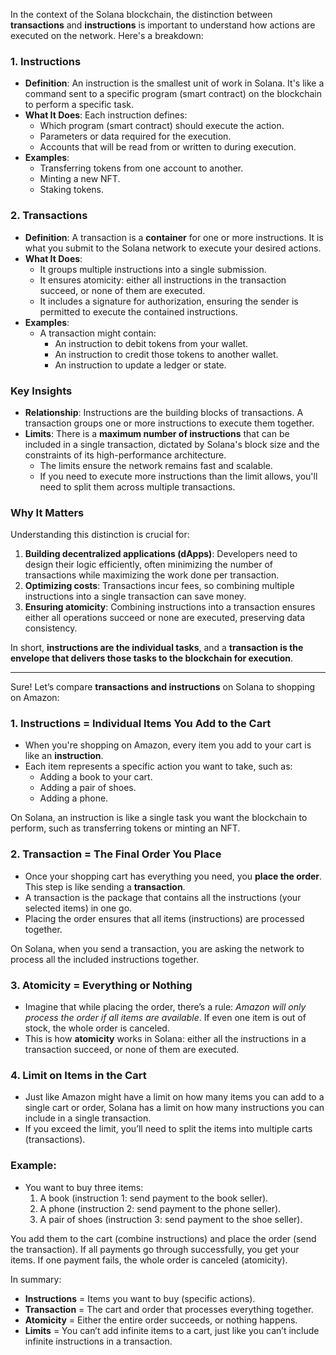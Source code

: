 In the context of the Solana blockchain, the distinction between **transactions** and **instructions** is important to understand how actions are executed on the network. Here's a breakdown:

### 1. **Instructions**
- **Definition**: An instruction is the smallest unit of work in Solana. It's like a command sent to a specific program (smart contract) on the blockchain to perform a specific task.
- **What It Does**: Each instruction defines:
  - Which program (smart contract) should execute the action.
  - Parameters or data required for the execution.
  - Accounts that will be read from or written to during execution.
- **Examples**:
  - Transferring tokens from one account to another.
  - Minting a new NFT.
  - Staking tokens.

### 2. **Transactions**
- **Definition**: A transaction is a **container** for one or more instructions. It is what you submit to the Solana network to execute your desired actions.
- **What It Does**:
  - It groups multiple instructions into a single submission.
  - It ensures atomicity: either all instructions in the transaction succeed, or none of them are executed.
  - It includes a signature for authorization, ensuring the sender is permitted to execute the contained instructions.
- **Examples**:
  - A transaction might contain:
    - An instruction to debit tokens from your wallet.
    - An instruction to credit those tokens to another wallet.
    - An instruction to update a ledger or state.

### Key Insights
- **Relationship**: Instructions are the building blocks of transactions. A transaction groups one or more instructions to execute them together.
- **Limits**: There is a **maximum number of instructions** that can be included in a single transaction, dictated by Solana's block size and the constraints of its high-performance architecture.
  - The limits ensure the network remains fast and scalable.
  - If you need to execute more instructions than the limit allows, you'll need to split them across multiple transactions.

### Why It Matters
Understanding this distinction is crucial for:
1. **Building decentralized applications (dApps)**: Developers need to design their logic efficiently, often minimizing the number of transactions while maximizing the work done per transaction.
2. **Optimizing costs**: Transactions incur fees, so combining multiple instructions into a single transaction can save money.
3. **Ensuring atomicity**: Combining instructions into a transaction ensures either all operations succeed or none are executed, preserving data consistency. 

In short, **instructions are the individual tasks**, and a **transaction is the envelope that delivers those tasks to the blockchain for execution**.

---

Sure! Let’s compare **transactions and instructions** on Solana to shopping on Amazon:



### 1. **Instructions = Individual Items You Add to the Cart**
- When you're shopping on Amazon, every item you add to your cart is like an **instruction**. 
- Each item represents a specific action you want to take, such as:
  - Adding a book to your cart.
  - Adding a pair of shoes.
  - Adding a phone.

On Solana, an instruction is like a single task you want the blockchain to perform, such as transferring tokens or minting an NFT.



### 2. **Transaction = The Final Order You Place**
- Once your shopping cart has everything you need, you **place the order**. This step is like sending a **transaction**.
- A transaction is the package that contains all the instructions (your selected items) in one go.
- Placing the order ensures that all items (instructions) are processed together.

On Solana, when you send a transaction, you are asking the network to process all the included instructions together.



### 3. **Atomicity = Everything or Nothing**
- Imagine that while placing the order, there’s a rule: *Amazon will only process the order if all items are available*. If even one item is out of stock, the whole order is canceled.
- This is how **atomicity** works in Solana: either all the instructions in a transaction succeed, or none of them are executed.



### 4. **Limit on Items in the Cart**
- Just like Amazon might have a limit on how many items you can add to a single cart or order, Solana has a limit on how many instructions you can include in a single transaction.
- If you exceed the limit, you’ll need to split the items into multiple carts (transactions).



### Example:
- You want to buy three items:
  1. A book (instruction 1: send payment to the book seller).
  2. A phone (instruction 2: send payment to the phone seller).
  3. A pair of shoes (instruction 3: send payment to the shoe seller).

You add them to the cart (combine instructions) and place the order (send the transaction). If all payments go through successfully, you get your items. If one payment fails, the whole order is canceled (atomicity).



In summary:
- **Instructions** = Items you want to buy (specific actions).
- **Transaction** = The cart and order that processes everything together.
- **Atomicity** = Either the entire order succeeds, or nothing happens.
- **Limits** = You can’t add infinite items to a cart, just like you can’t include infinite instructions in a transaction.